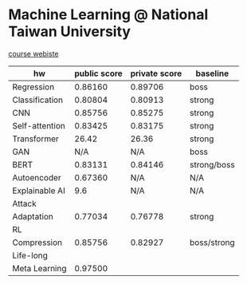 # Machine Learning @ National Taiwan University

[course webiste](https://speech.ee.ntu.edu.tw/~hylee/ml/2022-spring.php)

| hw | public score | private score | baseline |
| --- | --- | --- | --- |
| Regression | 0.86160 | 0.89706 | boss |
| Classification | 0.80804 | 0.80913| strong |
| CNN | 0.85756 | 0.85275 | strong |
| Self-attention | 0.83425 |0.83175 | strong |
| Transformer | 26.42 | 26.36  | strong |
| GAN | N/A | N/A | boss |
| BERT | 0.83131 | 0.84146 | strong/boss |
| Autoencoder | 0.67360 | N/A | N/A|
| Explainable AI | 9.6 | N/A | N/A |
| Attack | | | |
| Adaptation | 0.77034 | 0.76778 | strong |
| RL | | | |
| Compression | 0.85756 | 0.82927 | boss/strong |
| Life-long | | | |
| Meta Learning | 0.97500 | | |